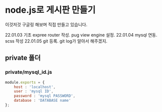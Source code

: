 # node.js로 게시판 만들기

이것저것 구글링 해보며 직접 만들고 있습니다.

22.01.03 기초 expree router 작성. pug view engine 설정.
22.01.04 mysql 연동. scss 작성
22.01.05 git 등록. git log가 알아서 해주겠지.


## private 폴더

### private/mysql_id.js
```js
module.exports = {
    host : 'localhost',
    user : 'mysql ID',
    password : 'mysql PASSWORD',
    database : 'DATABASE name'
};
```